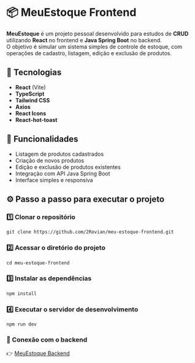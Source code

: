 # 📦 MeuEstoque Frontend

**MeuEstoque** é um projeto pessoal desenvolvido para estudos de **CRUD** utilizando **React** no frontend e **Java Spring Boot** no backend.  
O objetivo é simular um sistema simples de controle de estoque, com operações de cadastro, listagem, edição e exclusão de produtos.

## 🚀 Tecnologias

- **React** (Vite)
- **TypeScript**
- **Tailwind CSS**
- **Axios**
- **React Icons**
- **React-hot-toast**

## 🧠 Funcionalidades

- Listagem de produtos cadastrados  
- Criação de novos produtos  
- Edição e exclusão de produtos existentes  
- Integração com API Java Spring Boot  
- Interface simples e responsiva  

## ⚙️ Passo a passo para executar o projeto

### 1️⃣ Clonar o repositório
```
git clone https://github.com/2Rovian/meu-estoque-frontend.git
```
### 2️⃣ Acessar o diretório do projeto
```
cd meu-estoque-frontend
```
### 3️⃣ Instalar as dependências
```
npm install
```

### 4️⃣ Executar o servidor de desenvolvimento
```
npm run dev 
```
### 🔗 Conexão com o backend
👉 [MeuEstoque Backend](https://github.com/2Rovian/meu-estoque-backend)
